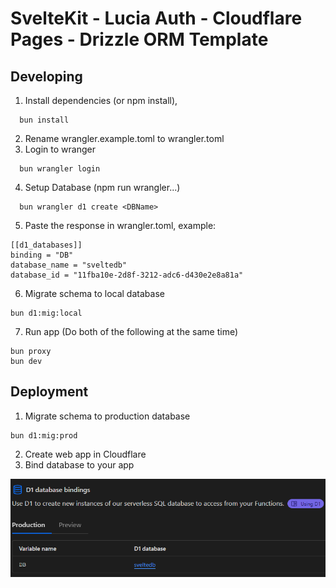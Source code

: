 # SvelteKit - Lucia Auth - Cloudflare Pages - Drizzle ORM Template

## Developing

1. Install dependencies (or npm install),

```
  bun install
```

2. Rename wrangler.example.toml to wrangler.toml
3. Login to wranger

```
  bun wrangler login
```

4. Setup Database (npm run wrangler...)

```
  bun wrangler d1 create <DBName>
```

5. Paste the response in wrangler.toml, example:

```
[[d1_databases]]
binding = "DB"
database_name = "sveltedb"
database_id = "11fba10e-2d8f-3212-adc6-d430e2e8a81a"

```

6. Migrate schema to local database

```
bun d1:mig:local
```

7. Run app (Do both of the following at the same time)

```
bun proxy
bun dev
```

## Deployment

1. Migrate schema to production database

```
bun d1:mig:prod
```

2. Create web app in Cloudflare
3. Bind database to your app

![App Screenshot](binding-example.png)
